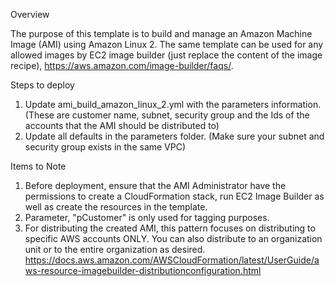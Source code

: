 Overview

The purpose of this template is to build and manage an Amazon Machine Image (AMI) using Amazon Linux 2. The same template can be used for any allowed images by EC2 image builder (just replace the content of the image recipe), https://aws.amazon.com/image-builder/faqs/.

Steps to deploy

1. Update ami_build_amazon_linux_2.yml with the parameters information. (These are customer name, subnet, security group and the Ids of the accounts that the AMI should be distributed to)
2. Update all defaults in the parameters folder. (Make sure your subnet and security group exists in the same VPC)

Items to Note

1. Before deployment, ensure that the AMI Administrator have the permissions to create a CloudFormation stack, run EC2 Image Builder as well as create the resources in the template.
2. Parameter, "pCustomer" is only used for tagging purposes.
3. For distributing the created AMI, this pattern focuses on distributing to specific AWS accounts ONLY. You can also distribute to an organization unit or to the entire organization as desired. https://docs.aws.amazon.com/AWSCloudFormation/latest/UserGuide/aws-resource-imagebuilder-distributionconfiguration.html